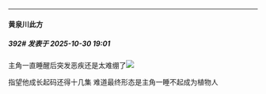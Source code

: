 ﻿
*****

####  黄泉川此方  
##### 392#       发表于 2025-10-30 19:01

主角一直睡醒后突发恶疾还是太难绷了<img src="https://static.stage1st.com/image/smiley/face2017/068.png" referrerpolicy="no-referrer">

指望他成长起码还得十几集
难道最终形态是主角一睡不起成为植物人

